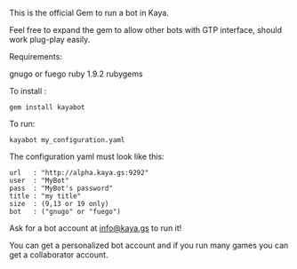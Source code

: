 This is the official Gem to run a bot in Kaya.


Feel free to expand the gem to allow other bots with GTP interface, should work plug-play easily.

Requirements:

   gnugo or fuego
   ruby 1.9.2
   rubygems

To install :

    gem install kayabot

To run:

    kayabot my_configuration.yaml

The configuration yaml must look like this:

    url   : "http://alpha.kaya.gs:9292"
    user  : "MyBot"
    pass  : "MyBot's password"
    title : "my title"
    size  : (9,13 or 19 only)
    bot   : ("gnugo" or "fuego")

Ask for a bot account at info@kaya.gs to run it!

You can get a personalized bot account and if you run many games you can get a collaborator account.
